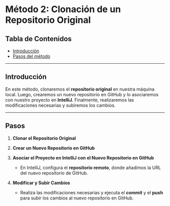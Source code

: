 # Método 2: Clonación de un Repositorio Original

## Tabla de Contenidos
- [Introducción](#introducción)
- [Pasos del método](#pasos-del-método)

---

## Introducción

En este método, clonaremos el **repositorio original** en nuestra máquina local. Luego, crearemos un nuevo repositorio en GitHub y lo asociaremos con nuestro proyecto en **IntelliJ**. Finalmente, realizaremos las modificaciones necesarias y subiremos los cambios.

---

## Pasos

1. **Clonar el Repositorio Original**

2. **Crear un Nuevo Repositorio en GitHub**

3. **Asociar el Proyecto en IntelliJ con el Nuevo Repositorio en GitHub**
    - En IntelliJ, configura el **repositorio remoto**, donde añadimos la URL del nuevo repositorio de GitHub.

4. **Modificar y Subir Cambios**
    - Realiza las modificaciones necesarias y ejecuta el **commit** y el **push** para subir los cambios al nuevo repositorio en GitHub.